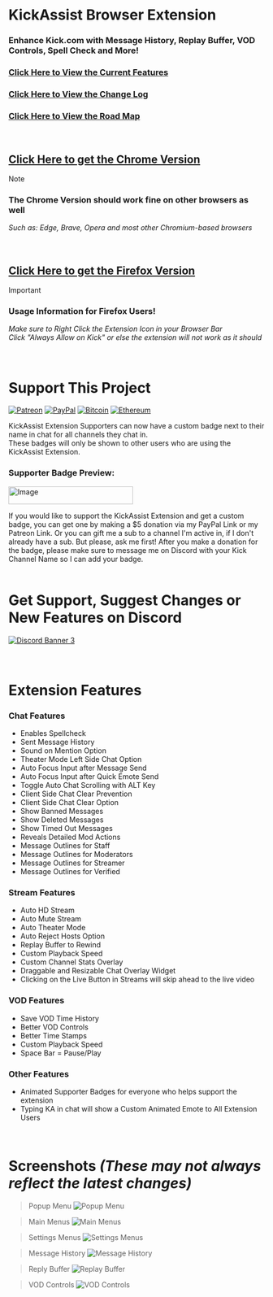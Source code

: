 # KickAssist Browser Extension
### Enhance Kick.com with Message History, Replay Buffer, VOD Controls, Spell Check and More!  
    
### [Click Here to View the Current Features](https://github.com/KickAssist#extension-features)    
### [Click Here to View the Change Log](https://github.com/KickAssist/.github/blob/main/profile/CHANGELOG.md)    
### [Click Here to View the Road Map](https://github.com/orgs/KickAssist/projects/2/views/1)    
<br>

## [Click Here to get the Chrome Version](https://chromewebstore.google.com/detail/kickassist/mhofahpppljielibicgjjjddhnkmhpml)
   
> [!note]  
> ### The Chrome Version should work fine on other browsers as well  
> *Such as: Edge, Brave, Opera and most other Chromium-based browsers*  

ㅤ  
   
## [Click Here to get the Firefox Version](https://addons.mozilla.org/en-US/firefox/addon/kickassist/)
   
> [!important]  
> ### Usage Information for Firefox Users!  
> *Make sure to Right Click the Extension Icon in your Browser Bar*  
> *Click "Always Allow on Kick" or else the extension will not work as it should*  

ㅤ  
   
# Support This Project  

[![Patreon](https://img.shields.io/badge/Patreon-F96854?style=for-the-badge&logo=patreon&logoColor=white)](https://www.patreon.com/miahfuta) [![PayPal](https://img.shields.io/badge/PayPal-00457C?style=for-the-badge&logo=paypal&logoColor=white)](https://www.paypal.me/miahfuta)  [![Bitcoin](https://img.shields.io/badge/Bitcoin-000?style=for-the-badge&logo=bitcoin&logoColor=white)](https://www.miahfuta.com/#donations) [![Ethereum](https://img.shields.io/badge/Ethereum-3C3C3D?style=for-the-badge&logo=Ethereum&logoColor=white)](https://www.miahfuta.com/#donations)   

KickAssist Extension Supporters can now have a custom badge next to their name in chat for all channels they chat in.  
These badges will only be shown to other users who are using the KickAssist Extension.  

### Supporter Badge Preview:   
<img src="https://github.com/KickAssist/.github/blob/main/resources/ka-badge-preview.gif" alt="Image" width="245" height="35">  
<br>

If you would like to support the KickAssist Extension and get a custom badge, you can get one by making a $5 donation via my PayPal Link or my Patreon Link. Or you can gift me a sub to a channel I'm active in, if I don't already have a sub. But please, ask me first! After you make a donation for the badge, please make sure to message me on Discord with your Kick Channel Name so I can add your badge.  
<br>


# Get Support, Suggest Changes or New Features on Discord  

[![Discord Banner 3](https://discordapp.com/api/guilds/125694674382880768/widget.png?style=banner3)](https://discord.gg/invite/snvWEvg2C4)  
   
ㅤ  
# Extension Features   

### Chat Features

- Enables Spellcheck
- Sent Message History
- Sound on Mention Option
- Theater Mode Left Side Chat Option
- Auto Focus Input after Message Send
- Auto Focus Input after Quick Emote Send
- Toggle Auto Chat Scrolling with ALT Key
- Client Side Chat Clear Prevention
- Client Side Chat Clear Option
- Show Banned Messages
- Show Deleted Messages
- Show Timed Out Messages
- Reveals Detailed Mod Actions
- Message Outlines for Staff
- Message Outlines for Moderators
- Message Outlines for Streamer
- Message Outlines for Verified


### Stream Features

- Auto HD Stream
- Auto Mute Stream
- Auto Theater Mode
- Auto Reject Hosts Option
- Replay Buffer to Rewind
- Custom Playback Speed
- Custom Channel Stats Overlay
- Draggable and Resizable Chat Overlay Widget
- Clicking on the Live Button in Streams will skip ahead to the live video


### VOD Features

- Save VOD Time History
- Better VOD Controls
- Better Time Stamps
- Custom Playback Speed
- Space Bar = Pause/Play


### Other Features

- Animated Supporter Badges for everyone who helps support the extension
- Typing KA in chat will show a Custom Animated Emote to All Extension Users

<br>   
   
# Screenshots *(These may not always reflect the latest changes)*  

> Popup Menu
![Popup Menu](/screenshots/popup.png)  

> Main Menus
![Main Menus](/screenshots/mainmenus.png)  

> Settings Menus
![Settings Menus](/screenshots/settingsmenus.png)  

> Message History
![Message History](/screenshots/messagehistory.png)  

> Reply Buffer
![Replay Buffer](/screenshots/replaybuffer.png)  

> VOD Controls
![VOD Controls](/screenshots/vodcontrols.png)
